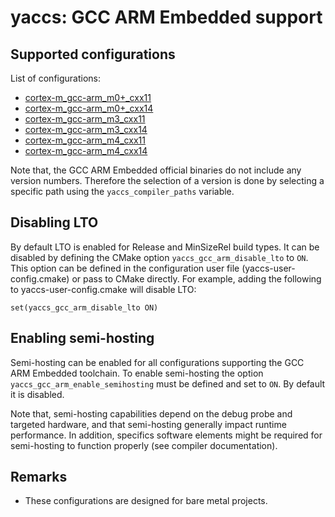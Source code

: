 # yaccs: GCC ARM Embedded support #


## Supported configurations ##
List of configurations:

* [cortex-m_gcc-arm_m0+_cxx11](../cortex-m_gcc-arm_m0+_cxx11.cmake)
* [cortex-m_gcc-arm_m0+_cxx14](../cortex-m_gcc-arm_m0+_cxx14.cmake)
* [cortex-m_gcc-arm_m3_cxx11](../cortex-m_gcc-arm_m3_cxx11.cmake)
* [cortex-m_gcc-arm_m3_cxx14](../cortex-m_gcc-arm_m3_cxx14.cmake)
* [cortex-m_gcc-arm_m4_cxx11](../cortex-m_gcc-arm_m4_cxx11.cmake)
* [cortex-m_gcc-arm_m4_cxx14](../cortex-m_gcc-arm_m4_cxx14.cmake)

Note that, the GCC ARM Embedded official binaries do not include any version numbers. Therefore the selection of a version is done by selecting a specific path using the `yaccs_compiler_paths` variable.


## Disabling LTO ##
By default LTO is enabled for Release and MinSizeRel build types. It can be disabled by defining the CMake option `yaccs_gcc_arm_disable_lto` to `ON`. This option can be defined in the configuration user file (yaccs-user-config.cmake) or pass to CMake directly. For example, adding the following to yaccs-user-config.cmake will disable LTO:

```
set(yaccs_gcc_arm_disable_lto ON)
```


## Enabling semi-hosting ##
Semi-hosting can be enabled for all configurations supporting the GCC ARM Embedded toolchain. To enable semi-hosting the option `yaccs_gcc_arm_enable_semihosting` must be defined and set to `ON`. By default it is disabled.

Note that, semi-hosting capabilities depend on the debug probe and targeted hardware, and that semi-hosting generally impact runtime performance. In addition, specifics software elements might be required for semi-hosting to function properly (see compiler documentation).


## Remarks ##
* These configurations are designed for bare metal projects.

